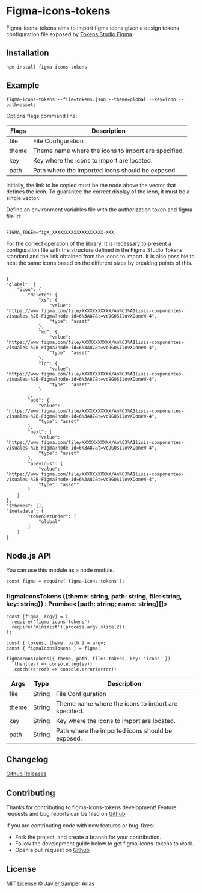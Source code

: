 # Figma-icons-tokens

Figma-icons-tokens aims to import figma icons given a design tokens configuration file exposed by [Tokens Studio Figma](https://tokens.studio/).


## Installation

```
npm install figma-icons-tokens
```

## Example

``` 
figma-icons-tokens --file=tokens.json --theme=global --key=icon --path=assets
```

Options flags command line:

| Flags | Description                                         |
| ----- | --------------------------------------------------- |
| file  | File Configuration                                  |
| theme | Theme name where the icons to import are specified. |
| key   | Key where the icons to import are located.          |
| path  | Path where the imported icons should be exposed.    |


Initially, the link to be copied must be the node above the vector that defines the icon. To guarantee the correct display of the icon, it must be a single vector.

Define an environment variables file with the authorization token and figma file id:

```

FIGMA_TOKEN=figX_XXXXXXXXXXXXXXXXXXX-XXX

```

For the correct operation of the library, It is necessary to present a configuration file with the structure defined in the Figma Studio Tokens standard and the link obtained from the icons to import. It is also possible to nest the same icons based on the different sizes by breaking points of this.

```

{
"global": {
    "icon": {
        "delete": {
            "xs": {
                "value": "https://www.figma.com/file/XXXXXXXXXXX/An%C3%A1lisis-componentes-visuales-%2B-Figma?node-id=6%3A87&t=vc9GOS1lovXQoneW-4",
                "type": "asset"
            },
            "md": {
                "value": "https://www.figma.com/file/XXXXXXXXXXX/An%C3%A1lisis-componentes-visuales-%2B-Figma?node-id=6%3A87&t=vc9GOS1lovXQoneW-4",
                "type": "asset"
            },
            "lg": {
                "value": "https://www.figma.com/file/XXXXXXXXXXX/An%C3%A1lisis-componentes-visuales-%2B-Figma?node-id=6%3A87&t=vc9GOS1lovXQoneW-4",
                "type": "asset"
            }
        },
        "add": {
            "value": "https://www.figma.com/file/XXXXXXXXXXX/An%C3%A1lisis-componentes-visuales-%2B-Figma?node-id=6%3A87&t=vc9GOS1lovXQoneW-4",
            "type": "asset"
        },
        "next": {
            "value": "https://www.figma.com/file/XXXXXXXXXXX/An%C3%A1lisis-componentes-visuales-%2B-Figma?node-id=6%3A87&t=vc9GOS1lovXQoneW-4",
            "type": "asset"
        },
        "previous": {
            "value": "https://www.figma.com/file/XXXXXXXXXXX/An%C3%A1lisis-componentes-visuales-%2B-Figma?node-id=6%3A87&t=vc9GOS1lovXQoneW-4",
            "type": "asset"
        }
    }
},
"$themes": [],
"$metadata": {
        "tokenSetOrder": [
            "global"
        ]
    }
}

```

## Node.js API

You can use this module as a node module.

```
const figma = require('figma-icons-tokens');
```

### figmaIconsTokens ({theme: string, path: string, file: string, key: string}) : Promise<{path: string; name: string}[]>
```
const [figma, argv] = [
  require('figma-icons-tokens')
  require('minimist')(process.argv.slice(2)),
];

const { tokens, theme, path } = argv;
const { figmaIconsTokens } = figma;

figmaIconsTokens({ theme, path, file: tokens, key: 'icons' })
  .then((ev) => console.log(ev))
  .catch((error) => console.error(error))
```

| Args | Type | Description                                         |
| ----- | ----  | --------------------------------------------------- |
| file  | String | File Configuration                                  |
| theme | String | Theme name where the icons to import are specified. |
| key   | String | Key where the icons to import are located.          |
| path  | String | Path where the imported icons should be exposed.    |

## Changelog

[Github Releases](https://github.com/Jsamper92/figma-icons-tokens/tags)

## Contributing

Thanks for contributing to figma-icons-tokens development!
Feature requests and bug reports can be filed on [Github](https://github.com/Jsamper92/figma-icons-tokens)

If you are contributing code with new features or bug-fixes:

- Fork the project, and create a branch for your contribution.
- Follow the development guide below to get figma-icons-tokens to work.
- Open a pull request on [Github](https://github.com/Jsamper92/figma-icons-tokens/issues)


## License

[MIT License](LICENSE) © [Javier Samper Arias](https://github.com/Jsamper92)

